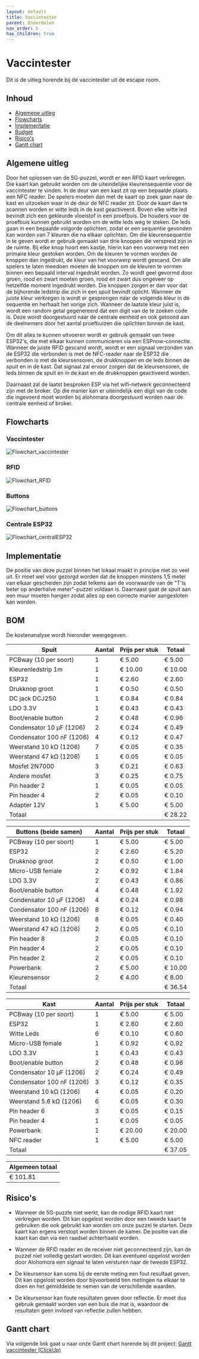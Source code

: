 ```yaml
---
layout: default
title: Vaccintester
parent: Onderdelen
nav_order: 5
has_children: true
---
```


# Vaccintester
Dit is de uitleg horende bij de vaccintester uit de escape room.

## Inhoud

- [Algemene uitleg](#algemene-uitleg)
- [Flowcharts](#flowcharts)
- [Implementatie](#implementatie)
- [Budget](#budget)
- [Risico's](#risicos)
- [Gantt chart](#gantt-chart)

## Algemene uitleg

Door het oplossen van de 5G-puzzel, wordt er een RFID kaart verkregen. Die kaart kan gebruikt worden om de uiteindelijke kleurensequentie voor de vaccintester te vinden. In de deur van een kast zit op een bepaalde plaats een NFC reader. De spelers moeten dan met de kaart op zoek gaan naar de kast en uitzoeken waar in de deur de NFC reader zit. Door de kaart dan te scannen worden er witte leds in de kast geactiveerd. Boven elke witte led bevindt zich een gekleurde vloeistof in een proefbuis. De houders voor de proefbuis kunnen gebruikt worden om de witte leds weg te steken. De leds gaan in een bepaalde volgorde oplichten, zodat er een sequentie gevonden kan worden van 7 kleuren die na elkaar oplichten. Om die kleurensequentie in te geven wordt er gebruik gemaakt van drie knoppen die verspreid zijn in de ruimte. Bij elke knop hoort een kastje, hierin kan een voorwerp met een primaire kleur gestoken worden. Om de kleuren te vormen worden de knoppen dan ingedrukt, de kleur van het voorwerp wordt gescand. Om alle spelers te laten meedoen moeten de knoppen om de kleuren te vormen binnen een bepaald interval ingedrukt worden. Zo wordt geel gevormd door groen, rood en zwart moeten groen, rood en zwart dus ongeveer op hetzelfde moment ingedrukt worden. Die knoppen zorgen er dan voor dat de bijhorende ledstrip die zich in een spuit bevindt oplicht. Wanneer de juiste kleur verkregen is wordt er gesprongen naar de volgende kleur in de sequentie en herhaalt het vorige zich. Wanneer de laatste kleur juist is, wordt een random getal gegenereerd dat een digit van de te zoeken code is. Deze wordt doorgestuurd naar de centrale eenheid en ook getoond aan de deelnemers door het aantal proefbuizen die oplichten binnen de kast.

Om dit alles te kunnen uitvoeren wordt er gebruik gemaakt van twee ESP32's, die met elkaar kunnen communiceren via een ESPnow-connectie. Wanneer de juiste RFID gescand wordt, wordt er een signaal verzonden van de ESP32 die verbonden is met de NFC-reader naar de ESP32 die verbonden is met de kleursensoren, de drukknoppen en de leds binnen de spuit en in de kast. Dat signaal zal ervoor zorgen dat de kleursensoren, de leds binnen de spuit en in de kast en de drukknoppen geactiveerd worden.

Daarnaast zal de laatst besproken ESP via het wifi-netwerk geconnecteerd zijn met de broker. Op die manier kan er uiteindelijk een digit van de code die ingevoerd moet worden bij alohomara doorgestuurd worden naar de centrale eenheid of broker.

## Flowcharts
### Vaccintester
![Flowchart_vaccintester](https://github.com/Project-ES-20-21/General/blob/gh-pages/docs/Vaccintester/Foto's/Flowchart_general.png)
### RFID
![Flowchart_RFID](https://github.com/Project-ES-20-21/General/blob/gh-pages/docs/Vaccintester/Foto's/flowchart_RFID.png)
### Buttons
![Flowchart_buttons](https://github.com/Project-ES-20-21/General/blob/gh-pages/docs/Vaccintester/Foto's/flowchart_button.png)
### Centrale ESP32
![Flowchart_centralESP32](https://github.com/Project-ES-20-21/General/blob/gh-pages/docs/Vaccintester/Foto's/flowchart_central_ESP32.png)



## Implementatie

De positie van deze puzzel binnen het lokaal maakt in principe niet zo veel uit. Er moet wel voor gezorgd worden dat de knoppen minstens 1,5 meter van elkaar gescheiden zijn zodat telkens aan de voorwaarde van de "T'is beter op anderhalve meter"-puzzel voldaan is. Daarnaast gaat de spuit aan een muur moeten hangen zodat alles op een correcte manier aangesloten kan worden.

## BOM

De kostenanalyse wordt hieronder weergegeven.

| Spuit                     | Aantal | Prijs per stuk | Totaal  |
|---------------------------|--------|----------------|---------|
| PCBway (10 per soort)     | 1      | € 5.00         | € 5.00  |
| Kleurenledstrip 1m        | 1      | € 10.00        | € 10.00 |
| ESP32                     | 1      | € 2.60         | € 2.60  |
| Drukknop groot            | 1      | € 0.50         | € 0.50  |
| DC jack DCJ250            | 1      | € 0.84         | € 0.84  |
| LDO 3.3V                  | 1      | € 0.43         | € 0.43  |
| Boot/enable button        | 2      | € 0.48         | € 0.96  |
| Condensator 10 μF (1206)  | 2      | € 0.24         | € 0.49  |
| Condensator 100 nF (1206) | 4      | € 0.12         | € 0.47  |
| Weerstand 10 kΩ (1206)    | 7      | € 0.05         | € 0.35  |
| Weerstand 47 kΩ (1206)    | 1      | € 0.05         | € 0.05  |
| Mosfet 2N7000             | 3      | € 0.21         | € 0.63  |
| Andere mosfet             | 3      | € 0.25         | € 0.75  |
| Pin header 2              | 1      | € 0.05         | € 0.05  |
| Pin header 4              | 2      | € 0.05         | € 0.10  |
| Adapter 12V               | 1      | € 5.00         | € 5.00  |
| Totaal                    |        |                | € 28.22 |

| Buttons (beide samen)     | Aantal | Prijs per stuk | Totaal  |
|---------------------------|--------|----------------|---------|
| PCBway (10 per soort)     | 1      | € 5.00         | € 5.00  |
| ESP32                     | 2      | € 2.60         | € 5.20  |
| Drukknop groot            | 2      | € 0.50         | € 1.00  |
| Micro-USB female          | 2      | € 0.92         | € 1.84  |
| LDO 3.3V                  | 2      | € 0.43         | € 0.86  |
| Boot/enable button        | 4      | € 0.48         | € 1.92  |
| Condensator 10 μF (1206)  | 4      | € 0.24         | € 0.98  |
| Condensator 100 nF (1206) | 8      | € 0.12         | € 0.94  |
| Weerstand 10 kΩ (1206)    | 8      | € 0.05         | € 0.40  |
| Weerstand 47 kΩ (1206)    | 2      | € 0.05         | € 0.10  |
| Pin header 8              | 2      | € 0.05         | € 0.10  |
| Pin header 4              | 2      | € 0.05         | € 0.10  |
| Pin header 2              | 2      | € 0.05         | € 0.10  |
| Powerbank                 | 2      | € 5.00         | € 10.00 |
| Kleurensensor             | 2      | € 4.00         | € 8.00  |
| Totaal                    |        |                | € 36.54 |

| Kast                      | Aantal | Prijs per stuk | Totaal  |
|---------------------------|--------|----------------|---------|
| PCBway (10 per soort)     | 1      | € 5.00         | € 5.00  |
| ESP32                     | 1      | € 2.60         | € 2.60  |
| Witte Leds                | 6      | € 0.10         | € 0.60  |
| Micro-USB female          | 1      | € 0.92         | € 0.92  |
| LDO 3.3V                  | 1      | € 0.43         | € 0.43  |
| Boot/enable button        | 2      | € 0.48         | € 0.96  |
| Condensator 10 μF (1206)  | 2      | € 0.24         | € 0.49  |
| Condensator 100 nF (1206) | 3      | € 0.12         | € 0.35  |
| Weerstand 10 kΩ (1206)    | 4      | € 0.05         | € 0.20  |
| Weerstand 5.6 kΩ (1206)   | 6      | € 0.05         | € 0.30  |
| Pin header 6              | 3      | € 0.05         | € 0.15  |
| Pin header 4              | 1      | € 0.05         | € 0.05  |
| Powerbank                 | 1      | € 20.00        | € 20.00 |
| NFC reader                | 1      | € 5.00         | € 5.00  |
| Totaal                    |        |                | € 37.05 |

| Algemeen totaal |
|-----------------|
| € 101.81        |

## Risico's

- Wanneer de 5G-puzzle niet werkt, kan de nodige RFID kaart niet verkregen worden. Dit kan opgelost worden door een tweede kaart te gebruiken die ook gebruikt kan worden om onze puzzel te starten. Deze kaart kan ergens verstopt worden binnen de kamer. De positie van die kaart kan dan via een raadsel achterhaald worden.

- Wanneer de RFID reader en de receiver niet geconnecteerd zijn, kan de puzzel niet volledig gestart worden. Dit kan eventueel opgelost worden door Alohomora een signaal te laten versturen naar de tweede ESP32. 

- De kleursensor kan soms bij de eerste meting een fout resultaat geven. Dit kan opgelost worden door bijvoorbeeld tien metingen na elkaar te doen en het gemiddelde te nemen van de verschillende waarden.

- De kleursensor kan foute resultaten geven door reflectie. Er moet dus gebruik gemaakt worden van een buis die mat is, waardoor de resultaten geen invloed van reflectie zullen hebben.

## Gantt chart

Via volgende link gaat u naar onze Gantt chart horende bij dit project: 
[Gantt vaccintester (ClickUp)](https://share.clickup.com/g/h/4dne7-50/c3532202026c060)
